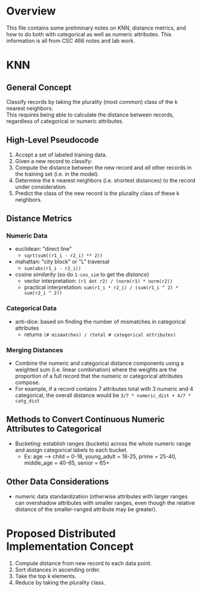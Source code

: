 # Overview
This file contains some preliminary notes on KNN, distance metrics, and how to do both with categorical as well as numeric attributes. This information is all from CSC 466 notes and lab work.
<br>
# KNN
## General Concept
Classify records by taking the plurality (most common) class of the k nearest neighbors.<br>
This requires being able to calculate the distance between records, regardless of categorical or numeric attributes.
## High-Level Pseudocode
1. Accept a set of labeled training data.
2. Given a new record to classify:
3. Compute the distance between the new record and *all* other records in the training set (i.e. in the model).
4. Determine the k nearest neighbors (i.e. shortest distances) to the record under consideration.
5. Predict the class of the new record is the plurality class of these k neighbors.
## Distance Metrics
### Numeric Data
* euclidean: "direct line"
  * `sqrt(sum((r1_i - r2_i) ** 2))`
* mahattan: "city block" or "L" traversal
  * `sum(abs(r1_i - r2_i))`
* cosine *similarity* (so do `1-cos_sim` to get the *distance*)
  * vector interpretation: `(r1 dot r2) / (norm(r1) * norm(r2))`
  * practical interpretation: `sum(r1_i * r2_i) / (sum(r1_i ^ 2) * sum(r2_i ^ 2))`
### Categorical Data
* anti-dice: based on finding the number of mismatches in categorical attributes
  * returns `(# mismatches) / (total # categorical attributes)`
### Merging Distances
* Combine the numeric and categorical distance components using a weighted sum (i.e. linear combination) where the weights are the proportion of a full record that the numeric or categorical attributes compose.
* For example, if a record contains 7 attributes total with 3 numeric and 4 categorical, the overall distance would be `3/7 * numeric_dist + 4/7 * catg_dist`
## Methods to Convert Continuous Numeric Attributes to Categorical
* Bucketing: establish ranges (buckets) across the whole numeric range and assign categorical labels to each bucket.
  * Ex: age --> child = 0-18, young_adult = 18-25, prime = 25-40, middle_age = 40-65, senior = 65+
## Other Data Considerations
* numeric data standardization (otherwise attributes with larger ranges can overshadow attributes with smaller ranges, even though the relative distance of the smaller-ranged attribute may be greater).
# Proposed Distributed Implementation Concept
1. Compute distance from new record to each data point.
2. Sort distances in ascending order.
3. Take the top k elements.
4. Reduce by taking the plurality class.
